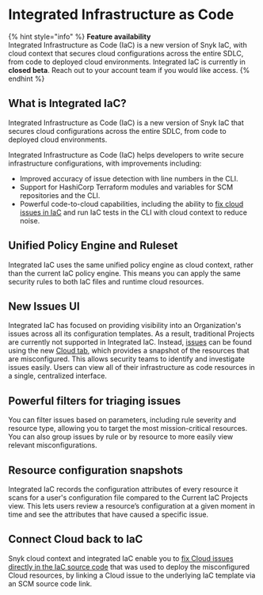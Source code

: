 # Integrated Infrastructure as Code

{% hint style="info" %}
**Feature availability**\
Integrated Infrastructure as Code (IaC) is a new version of Snyk IaC, with cloud context that secures cloud configurations across the entire SDLC, from code to deployed cloud environments. Integrated IaC is currently in **closed beta**. Reach out to your account team if you would like access.
{% endhint %}

## **What is Integrated IaC?**

Integrated Infrastructure as Code (IaC) is a new version of Snyk IaC that secures cloud configurations across the entire SDLC, from code to deployed cloud environments. &#x20;

Integrated Infrastructure as Code (IaC) helps developers to write secure infrastructure configurations, with improvements including:

* Improved accuracy of issue detection with line numbers in the CLI.
* Support for HashiCorp Terraform modules and variables for SCM repositories and the CLI.
* Powerful code-to-cloud capabilities, including the ability to [fix cloud issues in IaC](fix-cloud-issues-in-iac.md) and run IaC tests in the CLI with cloud context to reduce noise.

## Unified Policy Engine and Ruleset

Integrated IaC uses the same unified policy engine as cloud context, rather than the current IaC policy engine. This means you can apply the same security rules to both IaC files and runtime cloud resources.

## New Issues UI

Integrated IaC has focused on providing visibility into an Organization's issues across all its configuration templates. As a result, traditional Projects are currently not supported in Integrated IaC. Instead, [issues](../snyk-cloud-issues/) can be found using the new [Cloud tab](../snyk-cloud-issues/view-cloud-issues-in-the-snyk-web-ui.md), which provides a snapshot of the resources that are misconfigured. This allows security teams to identify and investigate issues easily. Users can view all of their infrastructure as code resources in a single, centralized interface.

## Powerful filters for triaging issues

You can filter issues based on parameters, including rule severity and resource type, allowing you to target the most mission-critical resources. You can also group issues by rule or by resource to more easily view relevant misconfigurations.

## Resource configuration snapshots

Integrated IaC records the configuration attributes of every resource it scans for a user's configuration file compared to the Current IaC Projects view. This lets users review a resource’s configuration at a given moment in time and see the attributes that have caused a specific issue.

## Connect Cloud back to IaC

Snyk cloud context and integrated IaC enable you to [fix Cloud issues directly in the IaC source code](fix-cloud-issues-in-iac.md) that was used to deploy the misconfigured Cloud resources, by linking a Cloud issue to the underlying IaC template via an SCM source code link.

